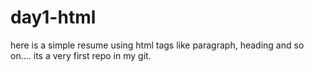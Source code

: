 # day1-html
here is a simple resume using html tags like paragraph, heading and so on.... its a very first repo in my git.
